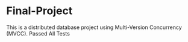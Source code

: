# Final-Project

This is a distributed database project using Multi-Version Concurrency (MVCC).
Passed All Tests
